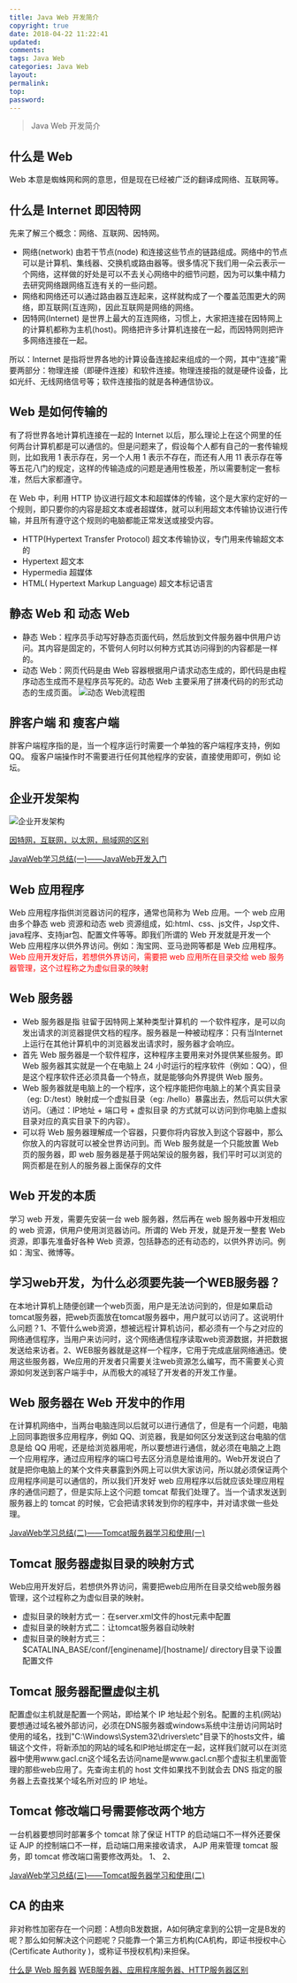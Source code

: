 ```yaml
---
title: Java Web 开发简介
copyright: true
date: 2018-04-22 11:22:41
updated:
comments:
tags: Java Web
categories: Java Web
layout:
permalink:
top:
password:
---
```


<blockquote class="blockquote-center"> Java Web 开发简介 </blockquote>

<!-- more -->

## 什么是 Web
Web 本意是蜘蛛网和网的意思，但是现在已经被广泛的翻译成网络、互联网等。

## 什么是 Internet 即因特网
先来了解三个概念：网络、互联网、因特网。
* 网络(network) 由若干节点(node) 和连接这些节点的链路组成。网络中的节点可以是计算机、集线器、交换机或路由器等。很多情况下我们用一朵云表示一个网络，这样做的好处是可以不去关心网络中的细节问题，因为可以集中精力去研究网络跟网络互连有关的一些问题。
* 网络和网络还可以通过路由器互连起来，这样就构成了一个覆盖范围更大的网络，即互联网(互连网)，因此互联网是网络的网络。
* 因特网(Internet) 是世界上最大的互连网络，习惯上，大家把连接在因特网上的计算机都称为主机(host)。网络把许多计算机连接在一起，而因特网则把许多网络连接在一起。

所以：Internet 是指将世界各地的计算设备连接起来组成的一个网，其中“连接”需要两部分：物理连接（即硬件连接）和软件连接。物理连接指的就是硬件设备，比如光纤、无线网络信号等；软件连接指的就是各种通信协议。

## Web 是如何传输的
有了将世界各地计算机连接在一起的 Internet 以后，那么理论上在这个网里的任何两台计算机都是可以通信的。但是问题来了，假设每个人都有自己的一套传输规则，比如我用 1 表示存在，另一个人用 1 表示不存在，而还有人用 11 表示存在等等五花八门的规定，这样的传输造成的问题是通用性极差，所以需要制定一套标准，然后大家都遵守。

在 Web 中，利用 HTTP 协议进行超文本和超媒体的传输，这个是大家约定好的一个规则，即只要你的内容是超文本或者超媒体，就可以利用超文本传输协议进行传输，并且所有遵守这个规则的电脑都能正常发送或接受内容。
* HTTP(Hypertext Transfer Protocol) 超文本传输协议，专门用来传输超文本的
* Hypertext 超文本
* Hypermedia 超媒体
* HTML( Hypertext Markup Language) 超文本标记语言

## 静态 Web 和 动态 Web
* 静态 Web：程序员手动写好静态页面代码，然后放到文件服务器中供用户访问。其内容是固定的，不管何人何时以何种方式其访问得到的内容都是一样的。
* 动态 Web：网页代码是由 Web 容器根据用户请求动态生成的，即代码是由程序动态生成而不是程序员写死的。动态 Web 主要采用了拼凑代码的的形式动态的生成页面。
![动态 Web流程图](/upload_image/Java_Web01.png "动态 Web流程图")

## 胖客户端 和 瘦客户端
胖客户端程序指的是，当一个程序运行时需要一个单独的客户端程序支持，例如 QQ。
瘦客户端操作时不需要进行任何其他程序的安装，直接使用即可，例如 论坛。

## 企业开发架构
![企业开发架构](/upload_image/Java_Web02.png "企业开发架构")

[因特网，互联网，以太网，局域网的区别](https://blog.csdn.net/conleyfree/article/details/50890505)













[JavaWeb学习总结(一)——JavaWeb开发入门](http://www.cnblogs.com/xdp-gacl/p/3729033.html)

## Web 应用程序
Web 应用程序指供浏览器访问的程序，通常也简称为 Web 应用。一个 web 应用由多个静态 web 资源和动态 web 资源组成，如:html、css、js文件，Jsp文件、java程序、支持jar包、配置文件等等。即我们所谓的 Web 开发就是开发一个 Web 应用程序以供外界访问。例如：淘宝网、亚马逊网等都是 Web 应用程序。<font color="red">Web 应用开发好后，若想供外界访问，需要把 web 应用所在目录交给 web 服务器管理，这个过程称之为虚似目录的映射</font>

## Web 服务器
* Web 服务器是指 驻留于因特网上某种类型计算机的 一个软件程序，是可以向发出请求的浏览器提供文档的程序。服务器是一种被动程序：只有当Internet上运行在其他计算机中的浏览器发出请求时，服务器才会响应。 
* 首先 Web 服务器是一个软件程序，这种程序主要用来对外提供某些服务。即 Web 服务器其实就是一个在电脑上 24 小时运行的程序软件（例如：QQ），但是这个程序软件还必须具备一个特点，就是能够向外界提供 Web 服务。
* Web 服务器就是电脑上的一个程序，这个程序能把你电脑上的某个真实目录（eg: D:/test）映射成一个虚拟目录（eg: /hello）暴露出去，然后可以供大家访问。（通过：IP地址 + 端口号 + 虚拟目录 的方式就可以访问到你电脑上虚拟目录对应的真实目录下的内容）。
* 可以将 Web 服务器理解成一个容器，只要你将内容放入到这个容器中，那么你放入的内容就可以被全世界访问到。而 Web 服务就是一个只能放置 Web 页的服务器，即 web 服务器是基于网站架设的服务器，我们平时可以浏览的网页都是在别人的服务器上面保存的文件

## Web 开发的本质
学习 web 开发，需要先安装一台 web 服务器，然后再在 web 服务器中开发相应的 web 资源，供用户使用浏览器访问。所谓的 Web 开发，就是开发一整套 Web 资源，即事先准备好各种 Web 资源，包括静态的还有动态的，以供外界访问。例如：淘宝、微博等。


## 学习web开发，为什么必须要先装一个WEB服务器？
在本地计算机上随便创建一个web页面，用户是无法访问到的，但是如果启动tomcat服务器，把web页面放在tomcat服务器中，用户就可以访问了。这说明什么问题？1、不管什么web资源，想被远程计算机访问，都必须有一个与之对应的网络通信程序，当用户来访问时，这个网络通信程序读取web资源数据，并把数据发送给来访者。2、WEB服务器就是这样一个程序，它用于完成底层网络通迅。使用这些服务器，We应用的开发者只需要关注web资源怎么编写，而不需要关心资源如何发送到客户端手中，从而极大的减轻了开发者的开发工作量。

## Web 服务器在 Web 开发中的作用
在计算机网络中，当两台电脑连同以后就可以进行通信了，但是有一个问题，电脑上回同事跑很多应用程序，例如 QQ、浏览器，我是如何区分发送到这台电脑的信息是给 QQ 用呢，还是给浏览器用呢，所以要想进行通信，就必须在电脑之上跑一个应用程序，通过应用程序的端口号去区分消息是给谁用的。Web开发说白了就是把你电脑上的某个文件夹暴露到外网上可以供大家访问，所以就必须保证两个应用程序间是可以通信的，所以我们开发好 web 应用程序以后就应该处理应用程序的通信问题了，但是实际上这个问题 tomcat 帮我们处理了。当一个请求发送到服务器上的 tomcat 的时候，它会把请求转发到你的程序中，并对请求做一些处理。

[JavaWeb学习总结(二)——Tomcat服务器学习和使用(一)](http://www.cnblogs.com/xdp-gacl/p/3734395.html)
## Tomcat 服务器虚拟目录的映射方式
Web应用开发好后，若想供外界访问，需要把web应用所在目录交给web服务器管理，这个过程称之为虚似目录的映射。
* 虚拟目录的映射方式一：在server.xml文件的host元素中配置
* 虚拟目录的映射方式二：让tomcat服务器自动映射
* 虚拟目录的映射方式三：$CATALINA_BASE/conf/[enginename]/[hostname]/ directory目录下设置配置文件

## Tomcat 服务器配置虚似主机
配置虚似主机就是配置一个网站，即给某个 IP 地址起个别名。配置的主机(网站)要想通过域名被外部访问，必须在DNS服务器或windows系统中注册访问网站时使用的域名，找到"C:\Windows\System32\drivers\etc"目录下的hosts文件，编辑这个文件，将新添加的网站的域名和IP地址绑定在一起，这样我们就可以在浏览器中使用www.gacl.cn这个域名去访问name是www.gacl.cn那个虚拟主机里面管理的那些web应用了。先查询主机的 host 文件如果找不到就会去 DNS 指定的服务器上去查找某个域名所对应的 IP 地址。

## Tomcat 修改端口号需要修改两个地方
一台机器要想同时部署多个 tomcat 除了保证 HTTP 的启动端口不一样外还要保证 AJP 的控制端口不一样，启动端口用来接收请求， AJP 用来管理 tomcat 服务，即 tomcat 修改端口需要修改两处。
1、<Connector port="8090" protocol="HTTP/1.1" connectionTimeout="20000" redirectPort="8443" />
2、<Connector port="9009" protocol="AJP/1.3" redirectPort="8443" />

[JavaWeb学习总结(三)——Tomcat服务器学习和使用(二)](http://www.cnblogs.com/xdp-gacl/p/3744053.html)
## CA 的由来
非对称性加密存在一个问题：A想向B发数据，A如何确定拿到的公钥一定是B发的呢？那么如何解决这个问题呢？只能靠一个第三方机构(CA机构，即证书授权中心(Certificate Authority )，或称证书授权机构)来担保。



[什么是 Web 服务器](https://zhuanlan.zhihu.com/p/22544725)
[WEB服务器、应用程序服务器、HTTP服务器区别](https://segmentfault.com/a/1190000008271889)



















